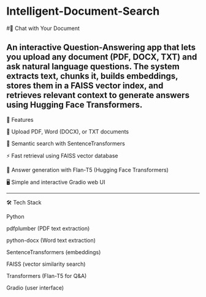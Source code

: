 # Intelligent-Document-Search

#📘 Chat with Your Document

An interactive Question-Answering app that lets you upload any document (PDF, DOCX, TXT) and ask natural language questions. The system extracts text, chunks it, builds embeddings, stores them in a FAISS vector index, and retrieves relevant context to generate answers using Hugging Face Transformers.
--------------------------------------------------------------------------

🚀 Features

📂 Upload PDF, Word (DOCX), or TXT documents

🔎 Semantic search with SentenceTransformers

⚡ Fast retrieval using FAISS vector database

🤖 Answer generation with Flan-T5 (Hugging Face Transformers)

🖥️ Simple and interactive Gradio web UI

----------------------------------------------------------------------

🛠️ Tech Stack

Python

pdfplumber
 (PDF text extraction)

python-docx
 (Word text extraction)

SentenceTransformers
 (embeddings)

FAISS
 (vector similarity search)

Transformers
 (Flan-T5 for Q&A)

Gradio
 (user interface)
